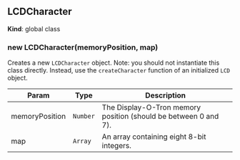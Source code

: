 <a name="LCDCharacter"></a>
## LCDCharacter
**Kind**: global class  
<a name="new_LCDCharacter_new"></a>
### new LCDCharacter(memoryPosition, map)
Creates a new `LCDCharacter` object.
Note: you should not instantiate this class directly. Instead, use the `createCharacter` function of an initialized `LCD` object.


| Param | Type | Description |
| --- | --- | --- |
| memoryPosition | <code>Number</code> | The Display-O-Tron memory position (should be between 0 and 7). |
| map | <code>Array</code> | An array containing eight 8-bit integers. |
